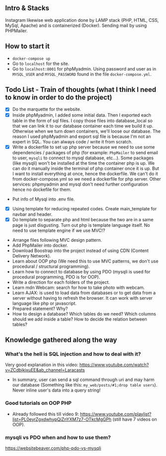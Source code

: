 ## Intro & Stacks

Instagram likewise web application done by LAMP stack (PHP, HTML, CSS, MySql, Apache) and is containerized (Docker).
Sending mail by using PHPMailer.

## How to start it

- `docker-compose up`
- Go to `localhost` for the site.
- Go to `localhost:8001` for phpMyadmin. Using password and user as in `MYSQL_USER` and `MYSQL_PASSWORD` found in the file `docker-compose.yml`.

## Todo List - Train of thoughts (what I think I need to know in order to do the project)

- [x] Do the marquette for the website.
- [x] Inside phpMyadmin, I added some initial data. Then I exported each table in the form of sql files. I copy those files into database_local so that we can link it to our database container each time we build it up. Otherwise when we turn down containers, we'll loose our database. The reason I used phpMyadmin and export sql file is because I'm not an expert in SQL. You can always code / write it from scratch.
- [x] Write a dockerfile to set up php server because we need to use some dependencies / packages of php (for example: `PhpMailer` to send email to user, `mysqli` to connect to mysql database, etc...). Some packages (like mysqli) won't be installed at the time the container php is up. We can do it manually inside the terminal of php container once it is up. But I want to install everything at once, hence the dockerfile. We can't do it from docker-compose.yml so we need a dockerfile for php server. Other services: phpmyadmin and mysql don't need further configuration hence no dockefile for them.
- Put info of Mysql into .env file.
- [x] Using template for reducing repeated codes. Create main_template for navbar and header.
- [x] Do template to separate php and html because the two are in a same page is just disgusting. Turn out php is template language itself. No need to use template engine if we use MVC!?
- Arrange files following MVC design pattern.
- Add PhpMailer into docker.
- Download Boostrap into the project instead of using CDN (Content Delivery Network).
- Learn about OOP php (We need this to use MVC patterns, we don't use procedural / structural programming).
- Learn how to connect to database by using PDO (mysqli is used for procedural programming, PDO is for OOP).
- Write a direction for each folders of the project.
- Learn mdn Webcam: search for how to take photo with webcam.
- Learn AJAX: is used to load data from databases or to get data from a server without having to refresh the browser. It can work with server language like php or javascript.
- Prepared statement? Why?
- How to design a database? Which tables do we need? Which columns should we add inside a table? How to decide the relation between tables?

## Knowledge gathered along the way

### What's the hell is SQL injection and how to deal with it?

Very good explanation in this video: https://www.youtube.com/watch?v=ZCdbjkjxuEE&ab_channel=Laracasts

- In summary, user can send a sql command through uri and may harm our database (Something like this: `my_web/posts/#1;drop table users`). Never inline user's data into a query string!

### Good tutorials on OOP PHP

- Already followed this till video 9: https://www.youtube.com/playlist?list=PL0eyrZgxdwhypQiZnYXM7z7-OTkcMgGPh (still have 7 videos on OOP).

### mysqli vs PDO when and how to use them?

https://websitebeaver.com/php-pdo-vs-mysqli
